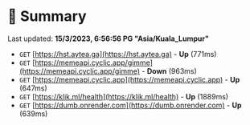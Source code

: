 # 📖 Summary
Last updated: **15/3/2023, 6:56:56 PG "Asia/Kuala_Lumpur"**

- `GET` [https://hst.aytea.ga](https://hst.aytea.ga) - **Up** (771ms)
- `GET` [https://memeapi.cyclic.app/gimme](https://memeapi.cyclic.app/gimme) - **Down** (963ms)
- `GET` [https://memeapi.cyclic.app](https://memeapi.cyclic.app) - **Up** (647ms)
- `GET` [https://klik.ml/health](https://klik.ml/health) - **Up** (1889ms)
- `GET` [https://dumb.onrender.com](https://dumb.onrender.com) - **Up** (639ms)
